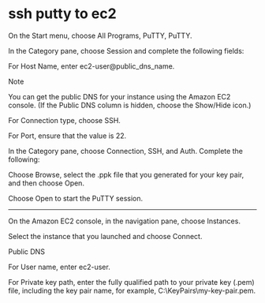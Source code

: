 # ssh putty to ec2
On the Start menu, choose All Programs, PuTTY, PuTTY.

In the Category pane, choose Session and complete the following fields:

For Host Name, enter ec2-user@public_dns_name.

Note

You can get the public DNS for your instance using the Amazon EC2 console. (If the Public DNS column is hidden, choose the Show/Hide icon.)

For Connection type, choose SSH.

For Port, ensure that the value is 22.

In the Category pane, choose Connection, SSH, and Auth. Complete the following:

Choose Browse, select the .ppk file that you generated for your key pair, and then choose Open.

Choose Open to start the PuTTY session.

---



On the Amazon EC2 console, in the navigation pane, choose Instances.

Select the instance that you launched and choose Connect.

Public DNS

For User name, enter ec2-user.

For Private key path, enter the fully qualified path to your private key (.pem) file, including the key pair name, for example, C:\KeyPairs\my-key-pair.pem.